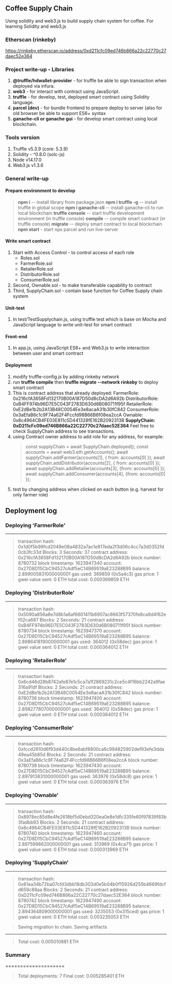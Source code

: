 ## Coffee Supply Chain

Using solidity and web3.js to build supply chain system for coffee. For learning Solidity and web3.js

### Etherscan (rinkeby)

https://rinkeby.etherscan.io/address/0xd211cfc09ed746b866a22c22770c27daec52e364

### Project write-up - Libraries

1.  **@truffle/hdwallet-provider** - for truffle be able to sign transaction when deployed via infura.
2.  **web3** - for interact with contract using JavaScript.
3.  **truffle** - for develop, test, deployed smart contract using Solidity language.
4.  **parcel (dev)** - for bundle frontend to prepare deploy to server (also for old browser be able to support ES6+ syntax
5.  **ganache-cli or ganache gui** - for develop smart contract using local blockchain.

### Tools version

1. Truffle v5.3.9 (core: 5.3.9)
2. Solidity - ^0.8.0 (solc-js)
3. Node v14.17.0
4. Web3.js v1.3.6

### General write-up

#### Prepare environment to develop

> **npm i** -- install library from package.json
> **npm i truffle -g** -- install truffle in global scope
> **npm i ganache-cli** -- install ganache-cli to run local blockchain
> **truffle console** -- start truffle development environment
> (in truffle console) **compile** -- compile smart contract
> (in truffle console) **migrate** -- deploy smart contract to local blockchain
> **npm start** - start npx parcel and run live-server

#### Write smart contract

1. Start with Access Control - to control access of each role
   - Roles.sol
   - FarmerRole.sol
   - RetailerRole.sol
   - DistributorRole.sol
   - ConsumerRole.sol
2. Second, Ownable.sol - to make transferable capability to contract
3. Third, SupplyChain.sol - contain base function for Coffee Supply chain system

#### Unit-test

1. In test/TestSupplychain.js, using truffle test which is base on Mocha and JavaScript language to write unit-test for smart contract

#### Front-end

1. In app.js, using JavaScript ES6+ and Web3.js to write interaction between user and smart contract

#### Deployment

1. modify truffle-config.js by adding rinkeby network
2. run **truffle compile** then **truffle migrate --network rinkeby** to deploy smart contract
3. This is contract address that already deployed:
   FarmerRole: 0x216cfA3658Fd132170B00A187D50d8cDA2d6A92b
   DistributorRole: 0xB4FF974b96D7E5C043F2783D630d6B080711f95f
   RetailerRole: 0xE2dBe1b2b2A13B48C0054Ee3e8acaA31b30fC842
   ConsumerRole: 0x3aEfaB6c1c9F74a62F4Fccfd98B66B6f08ea2ccA
   Ownable: 0x8c4964CB4FE03E811c5D441328fE162B2092313B
   **SupplyChain: 0xD211cFc09ed746B866a22C22770c27daec52E364**
   Feel free to check SupplyChain address to see transactions.
4. using Contract owner address to add role for any address, for example:
   > const supplyChain = await SupplyChain.deployed();
   > const accounts = await web3.eth.getAccounts(); await supplyChain.addFarmer(accounts[1], { from: accounts[0] });
   > await supplyChain.addDistributor(accounts[2], { from: accounts[0] });
   > await supplyChain.addRetailer(accounts[3], {from: accounts[0] });
   > await supplyChain.addConsumer(accounts[4], {from: accounts[0] });
5. test by changing address when clicked on each button (e.g. harvest for only farmer role)

## Deployment log

### Deploying 'FarmerRole'

---

> transaction hash: 0x1d0f5b99fcd2049e08a4832a7ac1e817eda2f3d06c4cc7a3d0352fd0cb3fc33d
> Blocks: 3 Seconds: 37
> contract address: 0x216cfA3658Fd132170B00A187D50d8cDA2d6A92b
> block number: 8780732
> block timestamp: 1623947340
> account: 0x27D8D15CbC94527cAdf5eC14B69519aE23288B95
> balance: 2.899005831000000001
> gas used: 369859 (0x5a4c3)
> gas price: 1 gwei
> value sent: 0 ETH
> total cost: 0.000369859 ETH

### Deploying 'DistributorRole'

---

> transaction hash: 0x5090a856a8e7d8b1a6af6601411b6907ac6663f57370fe8ca9d4f62ef02ca687
> Blocks: 2 Seconds: 21
> contract address: 0xB4FF974b96D7E5C043F2783D630d6B080711f95f
> block number: 8780734
> block timestamp: 1623947370
> account: 0x27D8D15CbC94527cAdf5eC14B69519aE23288B95
> balance: 2.898641819000000001
> gas used: 364012 (0x58dec)
> gas price: 1 gwei
> value sent: 0 ETH
> total cost: 0.000364012 ETH

### Deploying 'RetailerRole'

---

> transaction hash: 0x6cd46d28b8742afe87e1c5ca7a1f2869231c2ce5c4f16bb2242a9fae316a91df
> Blocks: 2 Seconds: 21
> contract address: 0xE2dBe1b2b2A13B48C0054Ee3e8acaA31b30fC842
> block number: 8780736
> block timestamp: 1623947400
> account: 0x27D8D15CbC94527cAdf5eC14B69519aE23288B95
> balance: 2.898277807000000001
> gas used: 364012 (0x58dec)
> gas price: 1 gwei
> value sent: 0 ETH
> total cost: 0.000364012 ETH

### Deploying 'ConsumerRole'

---

> transaction hash: 0xfccd2610d6f93d440c8be6abf8800ca6c994825902def93efe3dda49ea45b85d
> Blocks: 2 Seconds: 21
> contract address: 0x3aEfaB6c1c9F74a62F4Fccfd98B66B6f08ea2ccA
> block number: 8780738
> block timestamp: 1623947430
> account: 0x27D8D15CbC94527cAdf5eC14B69519aE23288B95
> balance: 2.897913831000000001
> gas used: 363976 (0x58dc8)
> gas price: 1 gwei
> value sent: 0 ETH
> total cost: 0.000363976 ETH

### Deploying 'Ownable'

---

> transaction hash: 0x8978ec85d8e4fe2618bf5d0ebd320ea0e8e1dfc335fe60f97839f83b3fadbb93
> Blocks: 2 Seconds: 21
> contract address: 0x8c4964CB4FE03E811c5D441328fE162B2092313B
> block number: 8780740
> block timestamp: 1623947460
> account: 0x27D8D15CbC94527cAdf5eC14B69519aE23288B95
> balance: 2.897599862000000001
> gas used: 313969 (0x4ca71)
> gas price: 1 gwei
> value sent: 0 ETH
> total cost: 0.000313969 ETH

### Deploying 'SupplyChain'

---

> transaction hash: 0x81ea34b72ba07cfd3dbb18db303d0e5b04b0f15926d255b4669fdcfd659c88aa
> Blocks: 2 Seconds: 21
> contract address: 0xD211cFc09ed746B866a22C22770c27daec52E364
> block number: 8780742
> block timestamp: 1623947490
> account: 0x27D8D15CbC94527cAdf5eC14B69519aE23288B95
> balance: 2.894364809000000001
> gas used: 3235053 (0x315ced)
> gas price: 1 gwei
> value sent: 0 ETH
> total cost: 0.003235053 ETH

> Saving migration to chain.
> Saving artifacts

---

> Total cost: 0.005010881 ETH

### Summary

====================

> Total deployments: 7
> Final cost: 0.005285401 ETH
